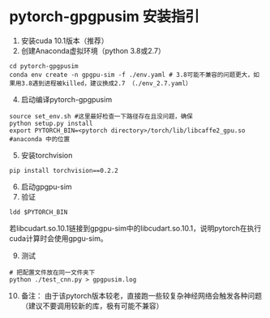 # pytorch-gpgpusim 安装指引

1. 安装cuda 10.1版本（推荐）
2. 创建Anaconda虚拟环境（python 3.8或2.7）
```shell
cd pytorch-gpgpusim
conda env create -n gpgpu-sim -f ./env.yaml # 3.8可能不兼容的问题更大，如果用3.8遇到进程被killed，建议换成2.7 （./env_2.7.yaml）
```
4. 启动编译pytorch-gpgpusim
```shell
source set_env.sh #这里最好检查一下路径存在且没问题，确保
python setup.py install
export PYTORCH_BIN=<pytorch directory>/torch/lib/libcaffe2_gpu.so #anaconda 中的位置
```
5. 安装torchvision
```shell
pip install torchvision==0.2.2
```
6. 启动gpgpu-sim
7. 验证
```shell
ldd $PYTORCH_BIN
```
若libcudart.so.10.1链接到gpgpu-sim中的libcudart.so.10.1，说明pytorch在执行cuda计算时会使用gpgu-sim。

9. 测试
```shell
# 把配置文件放在同一文件夹下
python ./test_cnn.py > gpgpusim.log
```

10. 备注：
由于该pytorch版本较老，直接跑一些较复杂神经网络会触发各种问题（建议不要调用较新的库，极有可能不兼容）
